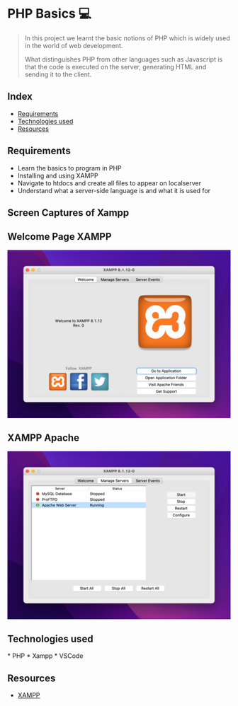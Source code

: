 # PHP Basics 💻<!-- omit in toc -->

> In this project we learnt the basic notions of PHP which is widely used in the world of web development.
>
> What distinguishes PHP from other languages ​​such as Javascript is that the code is executed on the server, generating HTML and sending it to the client.

## Index <!-- omit in toc -->

- [Requirements](#requirements)
- [Technologies used](#technologies-used)
- [Resources](#resources)

## Requirements

- Learn the basics to program in PHP
- Installing and using XAMPP
- Navigate to htdocs and create all files to appear on localserver
- Understand what a server-side language is and what it is used for

## Screen Captures of Xampp

<h2>Welcome Page XAMPP</h2>
<p>
<img src="img/xampp1.jpeg" alt="xampp1">
</p>

<h2>XAMPP Apache</h2>
<p>
<img src="img/xampp2.jpeg" alt="xampp2">
</p>

## Technologies used

\* PHP
\* Xampp 
\* VSCode

## Resources

- [XAMPP](https://www.apachefriends.org/es/index.html)

